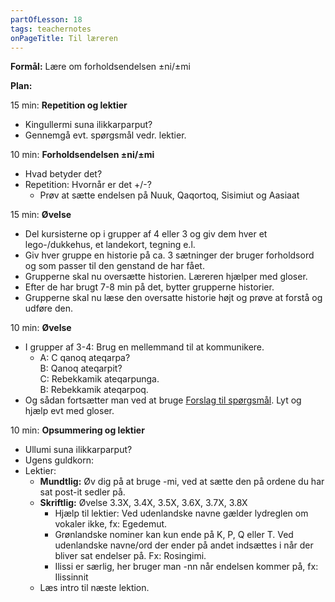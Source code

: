 ```yaml
---
partOfLesson: 18
tags: teachernotes
onPageTitle: Til læreren
---
```

**Formål:** Lære om forholdsendelsen ±ni/±mi

**Plan:**

15 min: **Repetition og lektier**

- Kingullermi suna ilikkarparput?
- Gennemgå evt. spørgsmål vedr. lektier.

10 min: **Forholdsendelsen ±ni/±mi**
- Hvad betyder det?
- Repetition: Hvornår er det +/-?
    - Prøv at sætte endelsen på Nuuk, Qaqortoq, Sisimiut og Aasiaat
    
15 min: **Øvelse**

- Del kursisterne op i grupper af 4 eller 3 og giv dem hver et lego-/dukkehus, et landekort, tegning e.l.
- Giv hver gruppe en historie på ca. 3 sætninger der bruger forholdsord og som passer til den genstand de har fået.
- Grupperne skal nu oversætte historien. Læreren hjælper med gloser.
- Efter de har brugt 7-8 min på det, bytter grupperne historier.
- Grupperne skal nu læse den oversatte historie højt og prøve at forstå og udføre den.

10 min: **Øvelse**

- I grupper af 3-4: Brug en mellemmand til at kommunikere.
    - A: C qanoq ateqarpa?
    <br>B: Qanoq ateqarpit?
    <br>C: Rebekkamik ateqarpunga.
    <br>B: Rebekkamik ateqarpoq.
- Og sådan fortsætter man ved at bruge [Forslag til spørgsmål]({{'/kursus/modul-2/parloer/spoergsmaal/'|url}}). Lyt og hjælp evt med gloser.

10 min: **Opsummering og lektier**

- Ullumi suna ilikkarparput?
- Ugens guldkorn: 
- Lektier:
    - **Mundtlig:** Øv dig på at bruge -mi, ved at sætte den på ordene du har sat post-it sedler på.
    - **Skriftlig:** Øvelse 3.3X, 3.4X, 3.5X, 3.6X, 3.7X, 3.8X
        - Hjælp til lektier: Ved udenlandske navne gælder lydreglen om vokaler ikke, fx: Egedemut.
        - Grønlandske nominer kan kun ende på K, P, Q eller T. Ved udenlandske navne/ord der ender på andet indsættes i når der bliver sat endelser på. Fx: Rosingimi.
        - Ilissi er særlig, her bruger man -nn når endelsen kommer på, fx: Ilissinnit
    - Læs intro til næste lektion.